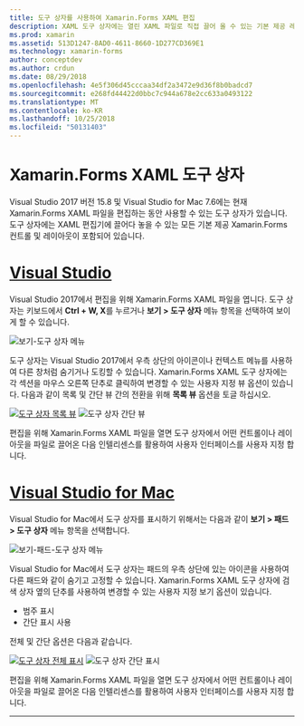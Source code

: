 ```yaml
---
title: 도구 상자를 사용하여 Xamarin.Forms XAML 편집
description: XAML 도구 상자에는 열린 XAML 파일로 직접 끌어 올 수 있는 기본 제공 레이아웃 및 컨트롤이 모두 포함되어 있습니다.
ms.prod: xamarin
ms.assetid: 513D1247-8AD0-4611-8660-1D277CD369E1
ms.technology: xamarin-forms
author: conceptdev
ms.author: crdun
ms.date: 08/29/2018
ms.openlocfilehash: 4e5f306d45cccaa34df2a3472e9d36f8b0badcd7
ms.sourcegitcommit: e268fd44422d0bbc7c944a678e2cc633a0493122
ms.translationtype: MT
ms.contentlocale: ko-KR
ms.lasthandoff: 10/25/2018
ms.locfileid: "50131403"
---
```

# <a name="xamarinforms-xaml-toolbox"></a>Xamarin.Forms XAML 도구 상자

Visual Studio 2017 버전 15.8 및 Visual Studio for Mac 7.6에는 현재 Xamarin.Forms XAML 파일을 편집하는 동안 사용할 수 있는 도구 상자가 있습니다. 도구 상자에는 XAML 편집기에 끌어다 놓을 수 있는 모든 기본 제공 Xamarin.Forms 컨트롤 및 레이아웃이 포함되어 있습니다.

# <a name="visual-studiotabwindows"></a>[Visual Studio](#tab/windows)

Visual Studio 2017에서 편집을 위해 Xamarin.Forms XAML 파일을 엽니다. 도구 상자는 키보드에서 **Ctrl + W, X**를 누르거나 **보기 > 도구 상자** 메뉴 항목을 선택하여 보이게 할 수 있습니다.

![보기-도구 상자 메뉴](toolbox-images/win-view-menu.png)

도구 상자는 Visual Studio 2017에서 우측 상단의 아이콘이나 컨텍스트 메뉴를 사용하여 다른 창처럼 숨기거나 도킹할 수 있습니다. Xamarin.Forms XAML 도구 상자에는 각 섹션을 마우스 오른쪽 단추로 클릭하여 변경할 수 있는 사용자 지정 뷰 옵션이 있습니다. 다음과 같이 목록 및 간단 뷰 간의 전환을 위해 **목록 뷰** 옵션을 토글 하십시오.

[![도구 상자 목록 뷰](toolbox-images/win-full-display-sml.png)](toolbox-images/win-full-display.png#lightbox) ![도구 상자 간단 뷰](toolbox-images/win-compact-display.png)

편집을 위해 Xamarin.Forms XAML 파일을 열면 도구 상자에서 어떤 컨트롤이나 레이아웃을 파일로 끌어온 다음 인텔리센스를 활용하여 사용자 인터페이스를 사용자 지정 합니다.

# <a name="visual-studio-for-mactabmacos"></a>[Visual Studio for Mac](#tab/macos)

Visual Studio for Mac에서 도구 상자를 표시하기 위해서는 다음과 같이 **보기 > 패드 > 도구 상자** 메뉴 항목을 선택합니다.

![보기-패드-도구 상자 메뉴](toolbox-images/mac-view-menu.png)

Visual Studio for Mac에서 도구 상자는 패드의 우측 상단에 있는 아이콘을 사용하여 다른 패드와 같이 숨기고 고정할 수 있습니다. Xamarin.Forms XAML 도구 상자에 검색 상자 옆의 단추를 사용하여 변경할 수 있는 사용자 지정 보기 옵션이 있습니다.

- 범주 표시
- 간단 표시 사용

전체 및 간단 옵션은 다음과 같습니다.

[![도구 상자 전체 표시](toolbox-images/mac-full-display-sml.png)](toolbox-images/mac-full-display.png#lightbox) ![도구 상자 간단 표시](toolbox-images/mac-compact-display.png)

편집을 위해 Xamarin.Forms XAML 파일을 열면 도구 상자에서 어떤 컨트롤이나 레이아웃을 파일로 끌어온 다음 인텔리센스를 활용하여 사용자 인터페이스를 사용자 지정 합니다.

-----
